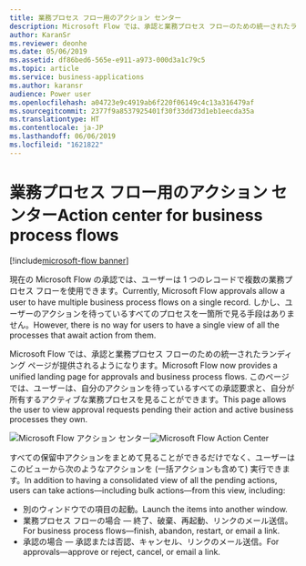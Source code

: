 ```yaml
---
title: 業務プロセス フロー用のアクション センター
description: Microsoft Flow では、承認と業務プロセス フローのための統一されたランディング ページが提供されるようになります。
author: KaranSr
ms.reviewer: deonhe
ms.date: 05/06/2019
ms.assetid: df86bed6-565e-e911-a973-000d3a1c79c5
ms.topic: article
ms.service: business-applications
ms.author: karansr
audience: Power user
ms.openlocfilehash: a04723e9c4919ab6f220f06149c4c13a316479af
ms.sourcegitcommit: 2377f9a8537925401f30f33dd73d1eb1eecda35a
ms.translationtype: HT
ms.contentlocale: ja-JP
ms.lasthandoff: 06/06/2019
ms.locfileid: "1621822"
---
```

# <a name="action-center-for-business-process-flows"></a><span data-ttu-id="93aac-103">業務プロセス フロー用のアクション センター</span><span class="sxs-lookup"><span data-stu-id="93aac-103">Action center for business process flows</span></span>

[!include[microsoft-flow banner](../includes/microsoft-flow.md)]

<span data-ttu-id="93aac-104">現在の Microsoft Flow の承認では、ユーザーは 1 つのレコードで複数の業務プロセス フローを使用できます。</span><span class="sxs-lookup"><span data-stu-id="93aac-104">Currently, Microsoft Flow approvals allow a user to have multiple business process flows on a single record.</span></span> <span data-ttu-id="93aac-105">しかし、ユーザーのアクションを待っているすべてのプロセスを一箇所で見る手段はありません。</span><span class="sxs-lookup"><span data-stu-id="93aac-105">However, there is no way for users to have a single view of all the processes that await action from them.</span></span>

<span data-ttu-id="93aac-106">Microsoft Flow では、承認と業務プロセス フローのための統一されたランディング ページが提供されるようになります。</span><span class="sxs-lookup"><span data-stu-id="93aac-106">Microsoft Flow now provides a unified landing page for approvals and business process flows.</span></span> <span data-ttu-id="93aac-107">このページでは、ユーザーは、自分のアクションを待っているすべての承認要求と、自分が所有するアクティブな業務プロセスを見ることができます。</span><span class="sxs-lookup"><span data-stu-id="93aac-107">This page allows the user to view approval requests pending their action and active business processes they own.</span></span>

<span data-ttu-id="93aac-108">![Microsoft Flow アクション センター](media/ActionCenterBusinessProcess-1.png "Microsoft Flow アクション センター")</span><span class="sxs-lookup"><span data-stu-id="93aac-108">![Microsoft Flow Action Center](media/ActionCenterBusinessProcess-1.png "Microsoft Flow Action Center")</span></span>

<span data-ttu-id="93aac-109">すべての保留中アクションをまとめて見ることができるだけでなく、ユーザーはこのビューから次のようなアクションを (一括アクションも含めて) 実行できます。</span><span class="sxs-lookup"><span data-stu-id="93aac-109">In addition to having a consolidated view of all the pending actions, users can take actions—including bulk actions—from this view, including:</span></span>

- <span data-ttu-id="93aac-110">別のウィンドウでの項目の起動。</span><span class="sxs-lookup"><span data-stu-id="93aac-110">Launch the items into another window.</span></span>
- <span data-ttu-id="93aac-111">業務プロセス フローの場合 — 終了、破棄、再起動、リンクのメール送信。</span><span class="sxs-lookup"><span data-stu-id="93aac-111">For business process flows—finish, abandon, restart, or email a link.</span></span>
- <span data-ttu-id="93aac-112">承認の場合 — 承認または否認、キャンセル、リンクのメール送信。</span><span class="sxs-lookup"><span data-stu-id="93aac-112">For approvals—approve or reject, cancel, or email a link.</span></span>
